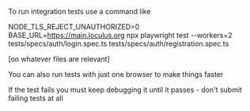 To run integration tests use a command like

NODE_TLS_REJECT_UNAUTHORIZED=0 BASE_URL=https://main.loculus.org npx playwright test --workers=2 tests/specs/auth/login.spec.ts tests/specs/auth/registration.spec.ts


[on whatever files are relevant]

You can also run tests with just one browser to make things faster

If the test fails you must keep debugging it until it passes - don't submit failing tests at all
